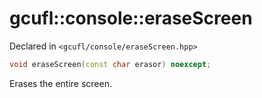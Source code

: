 # gcufl::console::eraseScreen
Declared in `<gcufl/console/eraseScreen.hpp>`
```cpp
void eraseScreen(const char erasor) noexcept;
```
Erases the entire screen.
